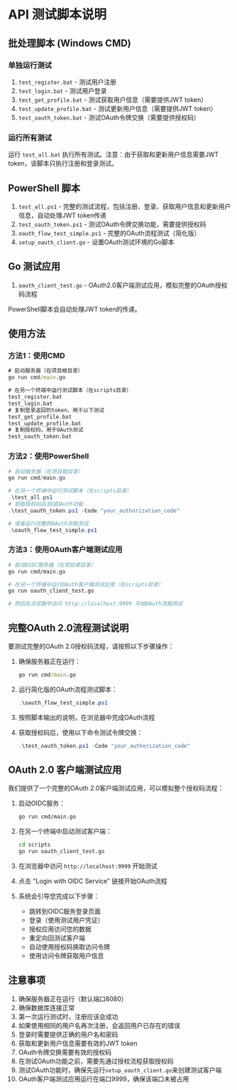 # API 测试脚本说明

## 批处理脚本 (Windows CMD)

### 单独运行测试

1. `test_register.bat` - 测试用户注册
2. `test_login.bat` - 测试用户登录
3. `test_get_profile.bat` - 测试获取用户信息（需要提供JWT token）
4. `test_update_profile.bat` - 测试更新用户信息（需要提供JWT token）
5. `test_oauth_token.bat` - 测试OAuth令牌交换（需要提供授权码）

### 运行所有测试

运行 `test_all.bat` 执行所有测试。注意：由于获取和更新用户信息需要JWT token，该脚本只执行注册和登录测试。

## PowerShell 脚本

1. `test_all.ps1` - 完整的测试流程，包括注册、登录、获取用户信息和更新用户信息，自动处理JWT token传递
2. `test_oauth_token.ps1` - 测试OAuth令牌交换功能，需要提供授权码
3. `oauth_flow_test_simple.ps1` - 完整的OAuth流程测试（简化版）
4. `setup_oauth_client.go` - 设置OAuth测试环境的Go脚本

## Go 测试应用

1. `oauth_client_test.go` - OAuth2.0客户端测试应用，模拟完整的OAuth授权码流程

PowerShell脚本会自动处理JWT token的传递。

## 使用方法

### 方法1：使用CMD
```cmd
# 启动服务器（在项目根目录）
go run cmd/main.go

# 在另一个终端中运行测试脚本（在scripts目录）
test_register.bat
test_login.bat
# 复制登录返回的token，用于以下测试
test_get_profile.bat
test_update_profile.bat
# 复制授权码，用于OAuth测试
test_oauth_token.bat
```

### 方法2：使用PowerShell
```powershell
# 启动服务器（在项目根目录）
go run cmd/main.go

# 在另一个终端中运行测试脚本（在scripts目录）
.\test_all.ps1
# 获取授权码后测试OAuth功能
.\test_oauth_token.ps1 -Code "your_authorization_code"

# 或者运行完整的OAuth流程测试
.\oauth_flow_test_simple.ps1
```

### 方法3：使用OAuth客户端测试应用
```bash
# 启动OIDC服务器（在项目根目录）
go run cmd/main.go

# 在另一个终端中运行OAuth客户端测试应用（在scripts目录）
go run oauth_client_test.go

# 然后在浏览器中访问 http://localhost:9999 开始OAuth流程测试
```

## 完整OAuth 2.0流程测试说明

要测试完整的OAuth 2.0授权码流程，请按照以下步骤操作：

1. 确保服务器正在运行：
   ```cmd
   go run cmd/main.go
   ```

2. 运行简化版的OAuth流程测试脚本：
   ```powershell
   .\oauth_flow_test_simple.ps1
   ```

3. 按照脚本输出的说明，在浏览器中完成OAuth流程

4. 获取授权码后，使用以下命令测试令牌交换：
   ```powershell
   .\test_oauth_token.ps1 -Code "your_authorization_code"
   ```

## OAuth 2.0 客户端测试应用

我们提供了一个完整的OAuth 2.0客户端测试应用，可以模拟整个授权码流程：

1. 启动OIDC服务：
   ```bash
   go run cmd/main.go
   ```

2. 在另一个终端中启动测试客户端：
   ```bash
   cd scripts
   go run oauth_client_test.go
   ```

3. 在浏览器中访问 `http://localhost:9999` 开始测试

4. 点击 "Login with OIDC Service" 链接开始OAuth流程

5. 系统会引导您完成以下步骤：
   - 跳转到OIDC服务登录页面
   - 登录（使用测试用户凭证）
   - 授权应用访问您的数据
   - 重定向回测试客户端
   - 自动使用授权码换取访问令牌
   - 使用访问令牌获取用户信息

## 注意事项

1. 确保服务器正在运行（默认端口8080）
2. 确保数据库连接正常
3. 第一次运行测试时，注册应该会成功
4. 如果使用相同的用户名再次注册，会返回用户已存在的错误
5. 登录时需要提供正确的用户名和密码
6. 获取和更新用户信息需要有效的JWT token
7. OAuth令牌交换需要有效的授权码
8. 在测试OAuth功能之前，需要先通过授权流程获取授权码
9. 测试OAuth功能时，确保先运行`setup_oauth_client.go`来创建测试客户端
10. OAuth客户端测试应用运行在端口9999，确保该端口未被占用
